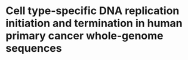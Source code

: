 # Cell type-specific DNA replication initiation and termination in human primary cancer whole-genome sequences
